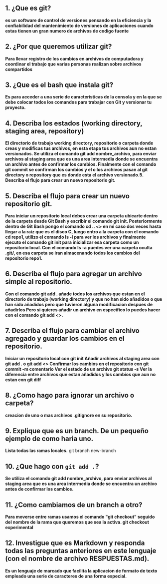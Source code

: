 ## 1. ¿Que es git?
**es un software de control de versiones  pensando en la eficiencia y la confiabilidad del mantenimiento de versiones de aplicaciones cuando estas tienen un gran numero de archivos de codigo fuente**
## 2. ¿Por que queremos utilizar git?
**Para llevar registro de los cambios en archivos de computadora y coordinar el trabajo que varias personas realizan sobre archivos compartidos**
## 3. ¿Que es el bash que instala git?
**Es para acceder a una serie de caracteristicas de la consola y  en la que se debe colocar todos los comandos para trabajar con Git y versionar tu proyecto.**
## 4. Describa los estados (working directory, staging area, repository)
**El directorio de trabajo working directory, repositorio o carpeta donde creas y modificas tus archivos, en esta etapa tus archivos aun no estan versionados.
Se utiliza el comando git add nombre_archivo, para enviar archivos al staging area que es una area intermedia donde se encuentra un archivo antes de confirmar los cambios.
Finalmente con el comando git commit se confirman los cambios y el o los archivos pasan al git directory o repository que es donde esta el archivo versionado.5. Describa el flujo para crear un nuevo repositorio git.**
## 5. Describa el flujo para crear un nuevo repositorio git.
**Para iniciar un repositorio local debes crear una carpeta ubicarte dentro de la carpeta desde Git Bash y escribir el comando git init.
Posteriormente dentro de Git Bash pongo el comando cd .. <<tecla intro>> en mi caso dos veces hasta llegar a la raiz que es el disco C, luego entro a la carpeta con el comando cd repo1, utilizo el comando ls -l para ver los archivos y finalmente ejecuto el comando git init para inicializar esa carpeta como un repositorio local.
Con el comando ls -a puedes ver una carpeta oculta .git/, en esa carpeta se iran almacenando todos los cambios del repositorio repo1.**
## 6. Describa el flujo para agregar un archivo simple al repositorio.
**Con el comando git add . añade todos los archivos que estan en el directorio de trabajo (working directory) y que no han sido añadidos o que han sido añadidos pero que tuvieron alguna modificacion despues de añadirlos
Pero si quieres añadir un archivo en especifico lo puedes hacer con el comando git add <<nombre de archivo>>.**
## 7. Describa el flujo para cambiar el archivo agregado y guardar los cambios en el repositorio.
**Iniciar un repositorio local con git init
Añadir archivos al staging area con git add . o git add <<archivo>>
Confirmar los cambios en el repositorio con git commit -m comentario
Ver el estado de un archivo git status -s
Ver la diferencia entre archivos que estan añadidos y los cambios que aun no estan con git diff**
## 8. ¿Como hago para ignorar un archivo o carpeta?
**creacion de uno o mas archivos .gitignore en su repositorio.**
## 9. Explique que es un branch. De un pequeño ejemplo de como haria uno.
**Lista todas las ramas locales.**
git branch new-branch
## 10. ¿Que hago con `git add .`?
**Se utiliza el comando git add nombre_archivo, para enviar archivos al staging area que es una area intermedia donde se encuentra un archivo antes de confirmar los cambios.**
## 11. ¿Como cambiamos de un branch a otro?
**Para moverse entre ramas usamos el comando "git checkout" seguido del nombre de la rama que queremos que sea la activa.
git checkout experimental**
## 12. Investigue que es Markdown y responda todas las preguntas anteriores en este lenguaje (con el nombre de archivo RESPUESTAS.md).
**Es un lenguaje de marcado que facilita la aplicacion de formato de texto empleado  una serie de caracteres de una forma especial.**